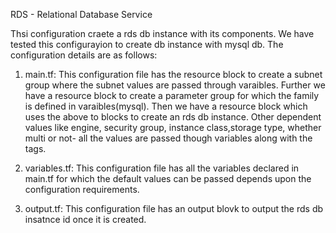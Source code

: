 RDS - Relational Database Service

Thsi configuration craete a rds db instance with its components. We have tested this configurayion to create db instance with mysql db. The configuration details are as follows:

1. main.tf: This configuration file has the resource block to create a subnet group where the subnet values are passed through varaibles. Further we have a resource block to create a parameter group for which the family is defined in varaibles(mysql). Then we have a resource block which uses the above to blocks to create an rds db instance. Other dependent values like engine, security group, instance class,storage type, whether multi or not- all the values are passed though variables along with the tags.

2. variables.tf: This configuration file has all the variables declared in main.tf for which the default values can be passed depends upon the configuration requirements.

3. output.tf: This configuration file has an output blovk to output the rds db insatnce id once it is created.
